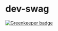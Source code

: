 # dev-swag

[![Greenkeeper badge](https://badges.greenkeeper.io/preethamvishy/dev-swag.svg)](https://greenkeeper.io/)
